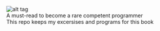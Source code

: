 ![alt tag](https://images-na.ssl-images-amazon.com/images/I/41AoUQujOCL._SX387_BO1,204,203,200_.jpg)     
A must-read to become a rare competent programmer     
This repo keeps my excersises and programs for this book   
